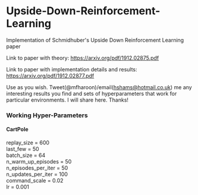 # Upside-Down-Reinforcement-Learning
Implementation of Schmidhuber's Upside Down Reinforcement Learning paper

Link to paper with theory: https://arxiv.org/pdf/1912.02875.pdf

Link to paper with implementation details and results: https://arxiv.org/pdf/1912.02877.pdf

Use as you wish. Tweet(@mfharoon)/email(hshams@hotmail.co.uk) me any interesting results you find and sets of hyperparameters that work for particular environments. I will share here. Thanks!

### Working Hyper-Parameters

#### CartPole
replay_size = 600<br>
last_few = 50<br>
batch_size = 64<br>
n_warm_up_episodes = 50<br>
n_episodes_per_iter = 50<br>
n_updates_per_iter = 100<br>
command_scale = 0.02<br>
lr = 0.001

